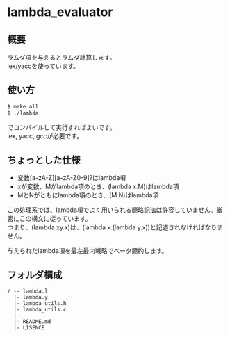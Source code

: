 lambda_evaluator
================

## 概要
ラムダ項を与えるとラムダ計算します。  
lex/yaccを使っています。


## 使い方
``` bash
$ make all
$ ./lambda
```
でコンパイルして実行すればよいです。  
lex, yacc, gccが必要です。


## ちょっとした仕様
 * 変数\[a-zA-Z\]\[a-zA-Z0-9\]?はlambda項
 * xが変数、Mがlambda項のとき、(lambda x.M)はlambda項
 * MとNがともにlambda項のとき、(M N)はlambda項

この処理系では、lambda項でよく用いられる簡略記法は許容していません。厳密にこの構文に従っています。  
つまり、(lambda xy.x)は、(lambda x.(lambda y.x))と記述されなければなりません。

与えられたlambda項を最左最内戦略でベータ簡約します。


## フォルダ構成
```
/ -- lambda.l
  |- lambda.y
  |- lambda_utils.h
  |- lambda_utils.c
  |
  |- README.md
  |- LISENCE
```

